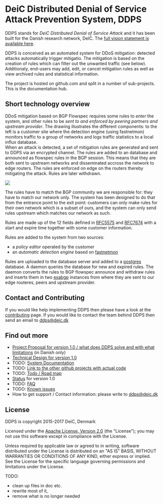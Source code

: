 
# DeiC Distributed Denial of Service Attack Prevention System, DDPS

DDPS stands for _DeiC Distributed Denial of Service Attack_ and it has been built for the Danish
research network, DeIC. The [full vision statement is available here](docs/vision.md).

DDPS is conceived as an automated system for DDoS mitigation: detected attacks automatically trigger mitigatio. The mitigation is based on the creation of rules which can filter out the unwanted traffic (see below). Additionaly, end-users may add, edit, or cancel mitigation rules as well as view archived rules and statistical information.

The project is hosted on github.com and split in a number of sub-projects. This is
the documentation hub.

## Short technology overview

DDoS mitigation based on BGP Flowspec requires some rules to _enter_ the
system, and other rules to be _sent to and enforced by peering partners and
upstream provider_. The drawing illustrates the different components: to the
left is a customer site where the detection engine (using fastnetmon) monitors traffic to a group of networks
and logs traffic statistics to a local influx database.       
When an attack is detected, a set of mitigation rules are generated and sent to DDPS via an encrypted channel. The rules are added to an database and announced as flowspec rules in the BGP session. This means that they are both sent to upstream networks and disseminated accross the network to edge routers. The rules are enforced on
edge on the routers thereby mitigating the attack. Rules are later withdrawn.

![](docs/assets/img/workflow.png)

<!--
	the image is made in Draw.io (chrome app), the src is in media/docs/workflow.xml
-->

The rules have to match the BGP community we are responsible for: they have to match
our network only. The system has been designed to do that from the entrance point
to the exit point: customers can only make rules for their own network which is
a subset of ours, and the system can only send rules upstream which matches our
network as such.

Rules are made up of the 12 fields defined in
[RFC5575](https://tools.ietf.org/html/rfc5575) and
[RFC7674](https://tools.ietf.org/html/rfc7674) with a start and expire time
together with some customer information.

Rules are added to the system from two sources:

  - a *policy editor* operated by the customer
  - an *automatic detection engine* based on
    [fastnetmon](https://github.com/pavel-odintsov/fastnetmon)

Rules are uploaded to the database server and added to a
[postgres](https://www.postgresql.org) database. A daemon queries the database
for new and expired rules. The daemon converts the rules to BGP flowspec
announce and withdraw rules and inserts them in two
[exabgp](https://github.com/Exa-Networks/exabgp) instances from where they are
sent to our edge routeres, peers and upstream provider.

## Contact and Contributing

If you would like help implementing DDPS then please have a look at the
[contributing](docs/contributing.md) page. If you would like to contact
the team behind DDPS then send an email to [ddps@deic.dk](mailto:ddps@deic.dk)

## Find out more

  - [Project Proposal for version 1.0 / what does DDPS solve and with what limitations](docs/DDoS_Detection_and_Mitigation_Service_MB.md) (in Danish only)
  - [Technical Design for version 1.0](docs/DDPS-technical-documentation.md)
  - TODO: [System Documentation](docs/stubfile.md)
  - TODO: [Link to the other github projects with actual code](docs/stubfile.md)
  - TODO: [Todo / Road map](docs/stubfile.md)
  - [Status](docs/status-notes.md) for version 1.0
  - TODO: [FAQ](docs/stubfile.md)
  - TODO: [Known issues](docs/stubfile.md)
  - How to get support / Contact information: please write to [ddps@deic.dk](mailto:ddps@deic.dk)

## License

DDPS is copyright 2015-2017 DeiC, Denmark

Licensed under the [Apache License, Version 2.0](http://www.apache.org/licenses/LICENSE-2.0)
(the "License"); you may not use this software except in compliance with the
License.

Unless required by applicable law or agreed to in writing, software distributed
under the License is distributed on an "AS IS" BASIS, WITHOUT WARRANTIES OR
CONDITIONS OF ANY KIND, either express or implied. See the License for the
specific language governing permissions and limitations under the License.

TODO:

  - clean up files in doc etc.
  - rewrite most of it,
  - remove what is no longer needed


